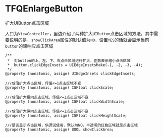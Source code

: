 # TFQEnlargeButton
扩大UIButton点击区域


入口为`ViewController`，里边介绍了两种扩大`UIButton`点击区域的方法，其中需要说明的是，`showClickArea`属性的默认值为`NO`，设置`YES`的话就会显示当前`button`的课响应点击区域

```
/**
 *  对button的上、左、下、右点击区域进行扩大，正数表示缩小点击区域
 *  button.clickEdgeInsets = UIEdgeInsetsMake(-1, -2, -3, -4);
 */
@property (nonatomic, assign) UIEdgeInsets clickEdgeInsets;

///成倍扩大点击区域，传值<=1点击区域不变
@property (nonatomic, assign) CGFloat clickScale;

///成倍扩大横向点击区域，传值<=1点击区域不变
@property (nonatomic, assign) CGFloat clickWidthScale;

///成倍扩大纵向点击区域，传值<=1点击区域不变
@property (nonatomic, assign) CGFloat clickHeightScale;

///是否显示点击区域，供调试使用，默认为NO，半透明的红色区域就是点击区域
@property (nonatomic, assign) BOOL showClickArea;
```

